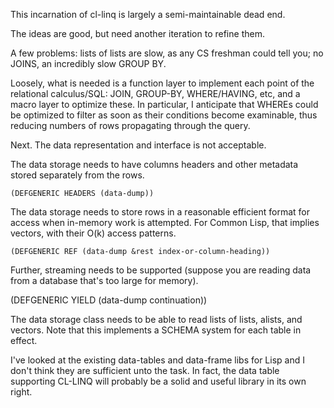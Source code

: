 This incarnation of cl-linq is largely a semi-maintainable dead end.

The ideas are good, but need another iteration to refine them.

A few problems: lists of lists are slow, as any CS freshman could tell
you; no JOINS, an incredibly slow GROUP BY.

Loosely, what is needed is a function layer to implement each point of
the relational calculus/SQL: JOIN, GROUP-BY, WHERE/HAVING, etc, and a
macro layer to optimize these.  In particular, I anticipate that
WHEREs could be optimized to filter as soon as their conditions become
examinable, thus reducing numbers of rows propagating through the
query.

Next. The data representation and interface is not acceptable.

The data storage needs to have columns headers and other metadata stored separately from the rows.

    (DEFGENERIC HEADERS (data-dump))

The data storage needs to store rows in a reasonable efficient format
for access when in-memory work is attempted.  For Common Lisp, that
implies vectors, with their O(k) access patterns.

    (DEFGENERIC REF (data-dump &rest index-or-column-heading))


Further, streaming needs to be supported (suppose you are reading data
from a database that's too large for memory).


   (DEFGENERIC YIELD (data-dump continuation))



The data storage class needs to be able to read lists of lists,
alists, and vectors.  Note that this implements a SCHEMA system for
each table in effect.


I've looked at the existing data-tables and data-frame libs for Lisp
and I don't think they are sufficient unto the task.  In fact, the
data table supporting CL-LINQ will probably be a solid and useful
library in its own right.
